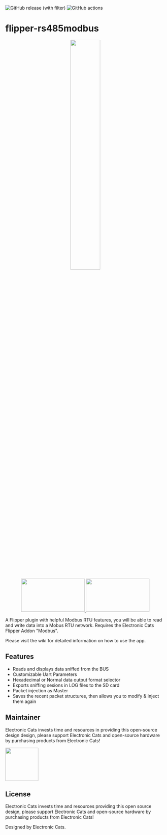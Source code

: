 ![GitHub release (with filter)](https://img.shields.io/github/v/release/ElectronicCats/flipper-rs485modbus?color=%23008000)
![GitHub actions](https://img.shields.io/github/actions/workflow/status/ElectronicCats/flipper-rs485modbus/build.yml)
# flipper-rs485modbus

<p align="center">
<a href="https://github.com/ElectronicCats/flipper-shields/wiki">
	<img src="https://github.com/ElectronicCats/flipper-shields/assets/40640735/449ecb03-ef01-40e7-8c83-a89afc3baa88" width="43%">
</p>

<p align=center>
<a href="https://electroniccats.com/?s=Flipper+Add-On&post_type=product&product_cat=">
  <img src="https://github.com/ElectronicCats/flipper-shields/assets/44976441/0c617467-052b-4ab1-a3b9-ba36e1f55a91" width="200" height="104" />
 </a>
<a href="https://github.com/ElectronicCats/flipper-rs485modbus/wiki">
  <img src="https://github.com/ElectronicCats/flipper-shields/assets/44976441/6aa7f319-3256-442e-a00d-33c8126833ec" width="200" height="104" />
</a>
</p>

A Flipper plugin with helpful Modbus RTU features, you will be able to read and write data into a Mobus RTU network.
Requires the Electronic Cats Flipper Addon "Modbus".

Please visit the wiki for detailed information on how to use the app.

## Features
  * Reads and displays data sniffed from the BUS
  * Customizable Uart Parameters
  * Hexadecimal or Normal data output format selector
  * Exports sniffing sesions in LOG files to the SD card
  * Packet injection as Master
  * Saves the recent packet structures, then allows you to modify & inject them again

## Maintainer

Electronic Cats invests time and resources in providing this open-source design design, please support Electronic Cats and open-source hardware by purchasing products from Electronic Cats!

<a href="https://github.com/sponsors/ElectronicCats">
  <img src="https://electroniccats.com/wp-content/uploads/2020/07/Badge_GHS.png" height="104" />
</a>

## License

Electronic Cats invests time and resources providing this open source design, please support Electronic Cats and open-source hardware by purchasing products from Electronic Cats!

Designed by Electronic Cats.
